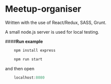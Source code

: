 # Meetup-organiser

Written with the use of React/Redux, SASS, Grunt.

A small node.js server is used for local testing.

####**Run example**

```javascript
	npm install express
```


```javascript
	npm run start
```

and then open
```javascript
	localhost:8080
```